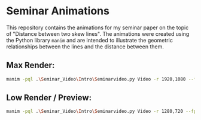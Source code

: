 # Seminar Animations

This repository contains the animations for my seminar paper on the topic of "Distance between two skew lines". The animations were created using the Python library `manim` and are intended to illustrate the geometric relationships between the lines and the distance between them.

## Max Render:
```bash
manim -pql .\Seminar_Video\Intro\Seminarvideo.py Video -r 1920,1080 --fps 60 -qh
```

## Low Render / Preview:
```bash
manim -pql .\Seminar_Video\Intro\Seminarvideo.py Video -r 1280,720 --fps 30 -ql
```